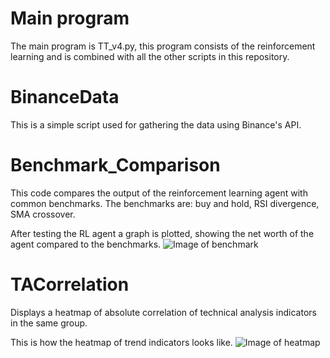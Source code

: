 # Main program
The main program is TT_v4.py, this program consists of the reinforcement learning and is combined with all the other scripts in this repository.

# BinanceData
This is a simple script used for gathering the data using Binance's API.

# Benchmark_Comparison
This code compares the output of the reinforcement learning agent with common benchmarks. The benchmarks are: buy and hold, RSI divergence, SMA crossover.

After testing the RL agent a graph is plotted, showing the net worth of the agent compared to the benchmarks.
![Image of benchmark](https://github.com/StephanAkkerman/TensorTrade/blob/main/Pics/Picture1.png)

# TACorrelation
Displays a heatmap of absolute correlation of technical analysis indicators in the same group.

This is how the heatmap of trend indicators looks like.
![Image of heatmap](https://github.com/StephanAkkerman/TensorTrade/blob/main/Pics/Trend_heatmap.png)
